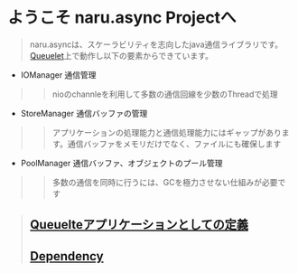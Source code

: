 # ようこそ naru.async Projectへ #
> naru.asyncは、スケーラビリティを志向したjava通信ライブラリです。[Queuelet](http://code.google.com/p/coco-queuelet/)上で動作し以下の要素からできています。
  * IOManager 通信管理
> > nioのchannleを利用して多数の通信回線を少数のThreadで処理
  * StoreManager 通信バッファの管理
> > アプリケーションの処理能力と通信処理能力にはギャップがあります。通信バッファをメモリだけでなく、ファイルにも確保します
  * PoolManager 通信バッファ、オブジェクトのプール管理
> > 多数の通信を同時に行うには、GCを極力させない仕組みが必要です


> ## [Queuelteアプリケーションとしての定義](QueueletDef.md) ##
> ## [Dependency](Dependency.md) ##


